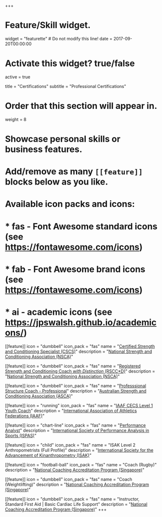 +++
# Feature/Skill widget.
widget = "featurette"  # Do not modify this line!
date = 2017-09-20T00:00:00

# Activate this widget? true/false
active = true

title = "Certifications"
subtitle = "Professional Certifications"

# Order that this section will appear in.
weight = 8

# Showcase personal skills or business features.
# 
# Add/remove as many `[[feature]]` blocks below as you like.
# 
# Available icon packs and icons:
# * fas - Font Awesome standard icons (see https://fontawesome.com/icons)
# * fab - Font Awesome brand icons (see https://fontawesome.com/icons)
# * ai - academic icons (see https://jpswalsh.github.io/academicons/)


[[feature]]
  icon = "dumbbell"
  icon_pack = "fas"
  name = "[Certified Strength and Conditioning Specialist (CSCS)](https://www.nsca.com/certification/cscs/)"
  description = "[National Strength and Conditioning Association (NSCA)](https://www.nsca.com/)"
  
[[feature]]
  icon = "dumbbell"
  icon_pack = "fas"
  name = "[Registered Strength and Conditioning Coach _with Distinction_ (RSCC*D)](https://www.nsca.com/certification/cscs/rscc-designation/)"
  description = "[National Strength and Conditioning Association (NSCA)](https://www.nsca.com/)"

[[feature]]
  icon = "dumbbell"
  icon_pack = "fas"
  name = "[Professsional Structure Coach - Professional](https://www.strengthandconditioning.org/professional-coaches)"
  description = "[Australian Strength and Conditioning Association (ASCA)](https://www.strengthandconditioning.org/)"

[[feature]]
  icon = "running"
  icon_pack = "fas"
  name = "[IAAF CECS Level 1 Youth Coach](https://www.iaaf.org/development/education/coaches)"
  description = "[International Association of Athletics Federations (IAAF)](https://www.iaaf.org/)"

[[feature]]
  icon = "chart-line"
  icon_pack = "fas"
  name = "[Performance Analyst](http://www.ispas.org/join.html)"
  description = "[International Society of Performance Analysis in Sports (ISPAS)](http://www.ispas.org/)"

[[feature]]
  icon = "child"
  icon_pack = "fas"
  name = "ISAK Level 2 Anthropometrists (Full Profile)"
  description = "[International Society for the Advancement of Kinanthropometry (ISAK)](https://www.isak.global/)"

[[feature]]
  icon = "football-ball"
  icon_pack = "fas"
  name = "Coach (Rugby)"
  description = "[National Coaching Accreditation Program (Singapore)](https://www.sportsingapore.gov.sg/~/media/corporate/files/athletes%20and%20coaches/for%20coaches/coach%20development/national%20coaching%20accreditation%20programme/infosheet%20ncap%20theory%20syllabus.pdf)"

[[feature]]
  icon = "dumbbell"
  icon_pack = "fas"
  name = "Coach (Weightlifting)"
  description = "[National Coaching Accreditation Program (Singapore)](https://www.sportsingapore.gov.sg/~/media/corporate/files/athletes%20and%20coaches/for%20coaches/coach%20development/national%20coaching%20accreditation%20programme/infosheet%20ncap%20theory%20syllabus.pdf)"

[[feature]]
  icon = "dumbbell"
  icon_pack = "fas"
  name = "Instructor, Standard First Aid | Basic Cardiac Life Support"
  description = "[National Coaching Accreditation Program (Singapore)](https://www.sportsingapore.gov.sg/~/media/corporate/files/athletes%20and%20coaches/for%20coaches/coach%20development/national%20coaching%20accreditation%20programme/infosheet%20ncap%20theory%20syllabus.pdf)"
+++
